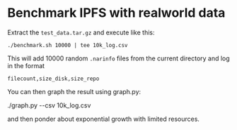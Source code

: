 Benchmark IPFS with realworld data
==================================

Extract the `test_data.tar.gz` and execute like this:
```
./benchmark.sh 10000 | tee 10k_log.csv
```

This will add 10000 random `.narinfo` files from the current
directory and log in the format

```
filecount,size_disk,size_repo
```

You can then graph the result using graph.py:

./graph.py --csv 10k_log.csv

and then ponder about exponential growth with limited
resources.
